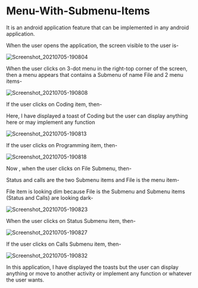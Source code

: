 # Menu-With-Submenu-Items
It is an android application feature that can be implemented in any android application.

When the user opens the application, the screen visible to the user is-

![Screenshot_20210705-190804](https://user-images.githubusercontent.com/64889275/124481325-c9de0a80-ddc5-11eb-961c-afcc62cd790b.png)


When the user clicks on 3-dot menu in the right-top corner of the screen, then a menu appears that contains a Submenu of name File and 2 menu items-

![Screenshot_20210705-190808](https://user-images.githubusercontent.com/64889275/124481517-fe51c680-ddc5-11eb-98bd-e6ec75678062.png)


If the user clicks on Coding item, then-

Here, I have displayed a toast of Coding but the user can display anything here or may implement any function

![Screenshot_20210705-190813](https://user-images.githubusercontent.com/64889275/124481907-6a342f00-ddc6-11eb-814a-7b354ca0a6cd.png)


If the user clicks on Programming item, then-

![Screenshot_20210705-190818](https://user-images.githubusercontent.com/64889275/124482005-7d46ff00-ddc6-11eb-825a-1a2777c66931.png)


Now , when the user clicks on File Submenu, then-

Status and calls are the two Submenu items and File is the menu item-

File item is looking dim because File is the Submenu and Submenu items (Status and Calls) are looking dark-

![Screenshot_20210705-190823](https://user-images.githubusercontent.com/64889275/124482405-dc0c7880-ddc6-11eb-9dfc-3f53fcc09368.png)


When the user clicks on Status Submenu item, then-

![Screenshot_20210705-190827](https://user-images.githubusercontent.com/64889275/124482691-30175d00-ddc7-11eb-91bf-c612707f3ffa.png)


If the user clicks on Calls Submenu item, then-

![Screenshot_20210705-190832](https://user-images.githubusercontent.com/64889275/124482764-41606980-ddc7-11eb-8419-31a24780c142.png)



In this application, I have displayed the toasts but the user can display anything or move to another activity or implement any function or whatever the user wants.
